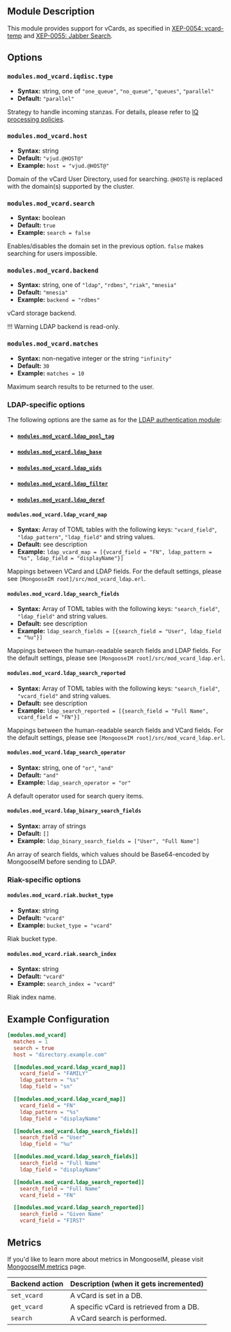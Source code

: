 ## Module Description

This module provides support for vCards, as specified in [XEP-0054: vcard-temp](http://xmpp.org/extensions/xep-0054.html) and [XEP-0055: Jabber Search](http://xmpp.org/extensions/xep-0055.html).

## Options

### `modules.mod_vcard.iqdisc.type`
* **Syntax:** string, one of `"one_queue"`, `"no_queue"`, `"queues"`, `"parallel"`
* **Default:** `"parallel"`

Strategy to handle incoming stanzas. For details, please refer to
[IQ processing policies](../configuration/Modules.md#iq-processing-policies).

### `modules.mod_vcard.host`
* **Syntax:** string
* **Default:** `"vjud.@HOST@"`
* **Example:** `host = "vjud.@HOST@"`

Domain of the vCard User Directory, used for searching.
`@HOST@` is replaced with the domain(s) supported by the cluster.

### `modules.mod_vcard.search`
* **Syntax:** boolean
* **Default:** `true`
* **Example:** `search = false`

Enables/disables the domain set in the previous option. `false` makes searching for users impossible.

### `modules.mod_vcard.backend`
* **Syntax:** string, one of `"ldap"`, `"rdbms"`, `"riak"`, `"mnesia"`
* **Default:** `"mnesia"`
* **Example:** `backend = "rdbms"`

vCard storage backend.

!!! Warning 
    LDAP backend is read-only.

### `modules.mod_vcard.matches`
* **Syntax:** non-negative integer or the string `"infinity"`
* **Default:** `30`
* **Example:** `matches = 10`

Maximum search results to be returned to the user.

### LDAP-specific options

The following options are the same as for the [LDAP authentication module](../authentication-methods/ldap.md#configuration-options):

* #### [`modules.mod_vcard.ldap_pool_tag`](../authentication-methods/ldap.md#authldappool_tag)
* #### [`modules.mod_vcard.ldap_base`](../authentication-methods/ldap.md#authldapbase)
* #### [`modules.mod_vcard.ldap_uids`](../authentication-methods/ldap.md#authldapuids)
* #### [`modules.mod_vcard.ldap_filter`](../authentication-methods/ldap.md#authldapfilter)
* #### [`modules.mod_vcard.ldap_deref`](../authentication-methods/ldap.md#authldapderef)

#### `modules.mod_vcard.ldap_vcard_map`
* **Syntax:** Array of TOML tables with the following keys: `"vcard_field"`, `"ldap_pattern"`, `"ldap_field"` and string values.
* **Default:** see description
* **Example:** `ldap_vcard_map = [{vcard_field = "FN", ldap_pattern = "%s", ldap_field = "displayName"}]`

Mappings between VCard and LDAP fields. For the default settings, please see `[MongooseIM root]/src/mod_vcard_ldap.erl`.

#### `modules.mod_vcard.ldap_search_fields`
* **Syntax:** Array of TOML tables with the following keys: `"search_field"`, `"ldap_field"` and string values.
* **Default:** see description
* **Example:** `ldap_search_fields = [{search_field = "User", ldap_field = "%u"}]`

Mappings between the human-readable search fields and LDAP fields.
For the default settings, please see `[MongooseIM root]/src/mod_vcard_ldap.erl`.

#### `modules.mod_vcard.ldap_search_reported`
* **Syntax:** Array of TOML tables with the following keys: `"search_field"`, `"vcard_field"` and string values.
* **Default:** see description
* **Example:** `ldap_search_reported = [{search_field = "Full Name", vcard_field = "FN"}]`

Mappings between the human-readable search fields and VCard fields.
For the default settings, please see `[MongooseIM root]/src/mod_vcard_ldap.erl`.

#### `modules.mod_vcard.ldap_search_operator`
* **Syntax:** string, one of `"or"`, `"and"`
* **Default:** `"and"`
* **Example:** `ldap_search_operator = "or"`

A default operator used for search query items.

#### `modules.mod_vcard.ldap_binary_search_fields`
* **Syntax:** array of strings
* **Default:** `[]`
* **Example:** `ldap_binary_search_fields = ["User", "Full Name"]`

An array of search fields, which values should be Base64-encoded by MongooseIM before sending to LDAP.

### Riak-specific options

#### `modules.mod_vcard.riak.bucket_type`
* **Syntax:** string
* **Default:** `"vcard"`
* **Example:** `bucket_type = "vcard"`

Riak bucket type.

#### `modules.mod_vcard.riak.search_index`
* **Syntax:** string
* **Default:** `"vcard"`
* **Example:** `search_index = "vcard"`

Riak index name.

## Example Configuration

```toml
[modules.mod_vcard]
  matches = 1
  search = true
  host = "directory.example.com"

  [[modules.mod_vcard.ldap_vcard_map]]
    vcard_field = "FAMILY"
    ldap_pattern = "%s"
    ldap_field = "sn"

  [[modules.mod_vcard.ldap_vcard_map]]
    vcard_field = "FN"
    ldap_pattern = "%s"
    ldap_field = "displayName"

  [[modules.mod_vcard.ldap_search_fields]]
    search_field = "User"
    ldap_field = "%u"

  [[modules.mod_vcard.ldap_search_fields]]
    search_field = "Full Name"
    ldap_field = "displayName"

  [[modules.mod_vcard.ldap_search_reported]]
    search_field = "Full Name"
    vcard_field = "FN"

  [[modules.mod_vcard.ldap_search_reported]]
    search_field = "Given Name"
    vcard_field = "FIRST"
```

## Metrics

If you'd like to learn more about metrics in MongooseIM, please visit [MongooseIM metrics](../operation-and-maintenance/MongooseIM-metrics.md) page.

| Backend action | Description (when it gets incremented) |
| ---- | -------------------------------------- |
| `set_vcard` | A vCard is set in a DB. |
| `get_vcard` | A specific vCard is retrieved from a DB. |
| `search` | A vCard search is performed. |
